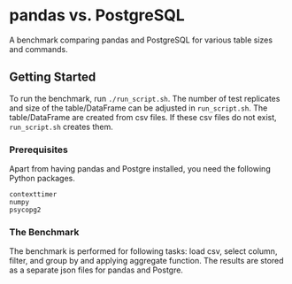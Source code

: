 # pandas vs. PostgreSQL
A benchmark comparing pandas and PostgreSQL for various table sizes and commands.

## Getting Started
To run the benchmark, run `./run_script.sh`. The number of test replicates and size of the table/DataFrame can be adjusted in `run_script.sh`. The table/DataFrame are created from csv files. If these csv files do not exist, `run_script.sh` creates them.

### Prerequisites
Apart from having pandas and Postgre installed, you need the following Python packages.

```
contexttimer
numpy
psycopg2
```

### The Benchmark
The benchmark is performed for following tasks: load csv, select column, filter, and group by and applying aggregate function. The results are stored as a separate json files for pandas and Postgre.